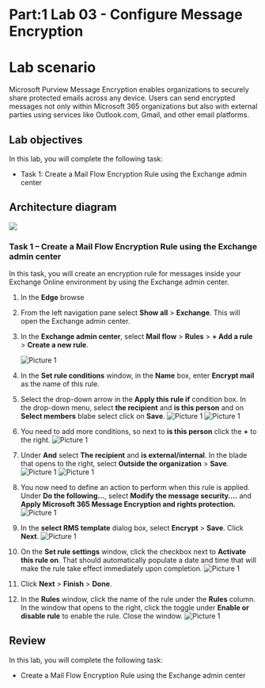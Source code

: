 # Part:1 Lab 03 - Configure Message Encryption  

# Lab scenario

Microsoft Purview Message Encryption enables organizations to securely share protected emails across any device. Users can send encrypted messages not only within Microsoft 365 organizations but also with external parties using services like Outlook.com, Gmail, and other email platforms.

## Lab objectives

In this lab, you will complete the following task:

+ Task 1: Create a Mail Flow Encryption Rule using the Exchange admin center

## Architecture diagram
![](../media/part1lab3.png)

### Task 1 – Create a Mail Flow Encryption Rule using the Exchange admin center

In this task, you will create an encryption rule for messages inside your Exchange Online environment by using the Exchange admin center. 

1. In the **Edge** browse 

1. From the left navigation pane select **Show all** > **Exchange**. This will open the Exchange admin center.

1. In the **Exchange admin center**, select **Mail flow** > **Rules** > **+ Add a rule** > **Create a new rule**.

    ![Picture 1](../media/image1-lab3.png)

1. In the **Set rule conditions** window, in the **Name** box, enter **Encrypt mail** as the name of this rule.

1. Select the drop-down arrow in the **Apply this rule if** condition box. In the drop-down menu, select **the recipient** and **is this 
    person** and on **Select members** blabe select <inject key="AzureAdUserEmail"></inject> click on **Save**.
    ![Picture 1](../media/image2-lab3.png)
    ![Picture 1](../media/image3-lab(3).png)

1. You need to add more conditions, so next to **is this person** click the **+** to the right.
    ![Picture 1](../media/image4-lab3-4-(2).png)

1. Under **And** select **The recipient** and **is external/internal**. In the blade that opens to the right, select **Outside the organization** > **Save**.
   ![Picture 1](../media/image4-lab3-4.png)
   ![Picture 1](../media/image4-lab3-4-(1).png)

1. You now need to define an action to perform when this rule is applied. Under **Do the following…**, select **Modify the message security….** and **Apply Microsoft 365 Message Encryption and rights protection.**
    ![Picture 1](../media/image4-lab3.png)

1. In the **select RMS template** dialog box, select **Encrypt** > **Save**. Click **Next**.
   ![Picture 1](../media/image5-lab3.png)
1. On the **Set rule settings** window, click the checkbox next to **Activate this rule on**. That should automatically populate a date and time that will make the rule take effect immediately upon completion.
   ![Picture 1](../media/image6-lab3.png)
1. Click **Next** > **Finish** > **Done**.

1. In the **Rules** window, click the name of the rule under the **Rules** column. In the window that opens to the right, click the toggle under **Enable or disable rule** to enable the rule. Close the window.
   ![Picture 1](../media/image8-lab3.png)


## Review
In this lab, you will complete the following task:
+ Create a Mail Flow Encryption Rule using the Exchange admin center

